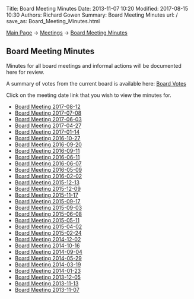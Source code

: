 Title: Board Meeting Minutes
Date: 2013-11-07 10:20
Modified: 2017-08-15 10:30
Authors: Richard Gowen
Summary: Board Meeting Minutes
url: /
save_as: Board_Meeting_Minutes.html

[Main Page](index.html) -\> [Meetings](Meetings.html)
-\> [Board Meeting Minutes](Board_Meeting_Minutes.html)

Board Meeting Minutes
---------------------

Minutes for all board meetings and informal actions will be documented here for review. 

A summary of votes from the current board is available here: [Board Votes](Board_Votes.html)

Click on the meeting date link that you wish to view the minutes for.

-   [Board Meeting 2017-08-12](Board_Meeting_2017-08-12.html)
-   [Board Meeting 2017-07-08](Board_Meeting_2017-07-08.html)
-   [Board Meeting 2017-06-03](Board_Meeting_2017-06-03.html)
-   [Board Meeting 2017-04-27](Board_Meeting_2017-04-27.html)
-   [Board Meeting 2017-01-14](Board_Meeting_2017-01-14.html)
-   [Board Meeting 2016-10-27](Board_Meeting_2016-10-27.html)
-   [Board Meeting 2016-09-20](Board_Meeting_2016-09-20.html)
-   [Board Meeting 2016-09-11](Board_Meeting_2016-09-11.html)
-   [Board Meeting 2016-06-11](Board_Meeting_2016-06-11.html)
-   [Board Meeting 2016-06-07](Board_Meeting_2016-06-07.html)
-   [Board Meeting 2016-05-09](Board_Meeting_2016-05-09.html)
-   [Board Meeting 2016-02-02](Board_Meeting_2016-02-02.html)
-   [Board Meeting 2015-12-13](Board_Meeting_2015-12-13.html)
-   [Board Meeting 2015-12-09](Board_Meeting_2015-12-09.html)
-   [Board Meeting 2015-11-17](Board_Meeting_2015-11-17.html)
-   [Board Meeting 2015-09-17](Board_Meeting_2015-09-17.html)
-   [Board Meeting 2015-09-03](Board_Meeting_2015-09-03.html)
-   [Board Meeting 2015-06-08](Board_Meeting_2015-06-08.html)
-   [Board Meeting 2015-05-11](Board_Meeting_2015-05-11.html)
-   [Board Meeting 2015-04-02](Board_Meeting_2015-04-02.html)
-   [Board Meeting 2015-02-24](Board_Meeting_2015-02-24.html)
-   [Board Meeting 2014-12-02](Board_Meeting_2014-12-02.html)
-   [Board Meeting 2014-10-16](Board_Meeting_2014-10-16.html)
-   [Board Meeting 2014-09-04](Board_Meeting_2014-09-04.html)
-   [Board Meeting 2014-05-29](Board_Meeting_2014-05-29.html)
-   [Board Meeting 2014-03-19](Board_Meeting_2014-03-19.html)
-   [Board Meeting 2014-01-23](Board_Meeting_2014-01-23.html)
-   [Board Meeting 2013-12-05](Board_Meeting_2013-12-05.html)
-   [Board Meeting 2013-11-13](Board_Meeting_2013-11-13.html)
-   [Board Meeting 2013-11-07](Board_Meeting_2013-11-07.html)

